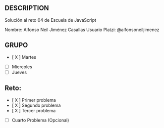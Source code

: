 ## DESCRIPTION

Solución al reto 04 de Escuela de JavaScript

Nombre: Alfonso Neil Jiménez Casallas
Usuario Platzi: @alfonsoneiljimenez

## GRUPO
- [ X ] Martes
- [ ] Miercoles
- [ ] Jueves

## Reto:
  - [ X ] Primer problema
  - [ X ] Segundo problema
  - [ X ] Tercer problema
  - [ ] Cuarto Problema (Opcional)
